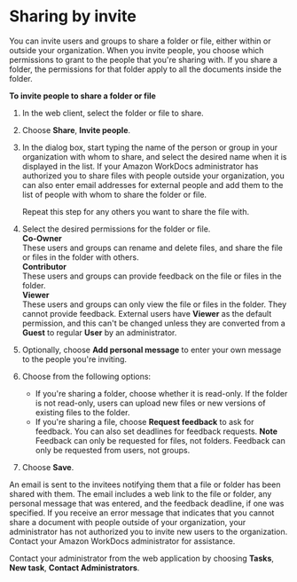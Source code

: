 # Sharing by invite<a name="share-invite"></a>

You can invite users and groups to share a folder or file, either within or outside your organization\. When you invite people, you choose which permissions to grant to the people that you're sharing with\. If you share a folder, the permissions for that folder apply to all the documents inside the folder\.

**To invite people to share a folder or file**

1. In the web client, select the folder or file to share\.

1. Choose **Share**, **Invite people**\. 

1. In the dialog box, start typing the name of the person or group in your organization with whom to share, and select the desired name when it is displayed in the list\. If your Amazon WorkDocs administrator has authorized you to share files with people outside your organization, you can also enter email addresses for external people and add them to the list of people with whom to share the folder or file\. 

   Repeat this step for any others you want to share the file with\.

1. Select the desired permissions for the folder or file\.  
**Co\-Owner**  
These users and groups can rename and delete files, and share the file or files in the folder with others\.  
**Contributor**  
These users and groups can provide feedback on the file or files in the folder\.  
**Viewer**  
These users and groups can only view the file or files in the folder\. They cannot provide feedback\. External users have **Viewer** as the default permission, and this can't be changed unless they are converted from a **Guest** to regular **User** by an administrator\.

1. Optionally, choose **Add personal message** to enter your own message to the people you're inviting\.

1. Choose from the following options:
   + If you're sharing a folder, choose whether it is read\-only\. If the folder is not read\-only, users can upload new files or new versions of existing files to the folder\.
   + If you're sharing a file, choose **Request feedback** to ask for feedback\. You can also set deadlines for feedback requests\.
**Note**  
Feedback can only be requested for files, not folders\. Feedback can only be requested from users, not groups\.

1. Choose **Save**\. 

An email is sent to the invitees notifying them that a file or folder has been shared with them\. The email includes a web link to the file or folder, any personal message that was entered, and the feedback deadline, if one was specified\. If you receive an error message that indicates that you cannot share a document with people outside of your organization, your administrator has not authorized you to invite new users to the organization\. Contact your Amazon WorkDocs administrator for assistance\.

Contact your administrator from the web application by choosing **Tasks**, **New task**, **Contact Administrators**\.